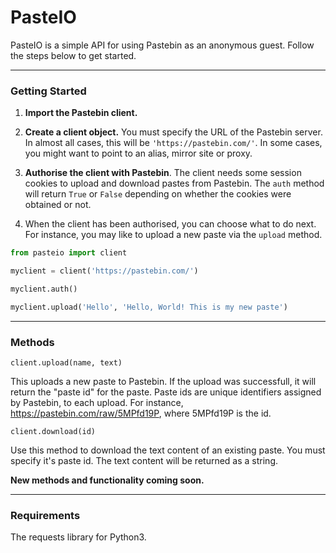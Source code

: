 # PasteIO

PasteIO is a simple API for using Pastebin as an anonymous guest. Follow the steps below
to get started.

---

### Getting Started

1. **Import the Pastebin client.**

2. **Create a client object.** You must specify the URL of the Pastebin server. In almost all
cases, this will be `'https://pastebin.com/'`. In some cases, you might want to point to an
alias, mirror site or proxy.

3. **Authorise the client with Pastebin**. The client needs some session cookies to upload
and download pastes from Pastebin. The `auth` method will return `True` or `False`
depending on whether the cookies were obtained or not.

4. When the client has been authorised, you can choose what to do next. For instance, you
may like to upload a new paste via the ```upload``` method.

```python
from pasteio import client

myclient = client('https://pastebin.com/')

myclient.auth()

myclient.upload('Hello', 'Hello, World! This is my new paste')
```


---

### Methods

```client.upload(name, text)```

This uploads a new paste to Pastebin. If the upload was successfull, it will return the
"paste id" for the paste. Paste ids are unique identifiers assigned by Pastebin, to each
upload. For instance, https://pastebin.com/raw/5MPfd19P, where 5MPfd19P is the id.

```client.download(id)```

Use this method to download the text content of an existing paste. You must specify it's
paste id. The text content will be returned as a string.



**New methods and functionality coming soon.**

---

### Requirements

The requests library for Python3.
